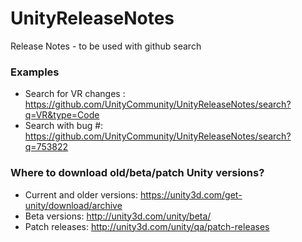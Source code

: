 # UnityReleaseNotes
Release Notes - to be used with github search

### Examples
- Search for VR changes : https://github.com/UnityCommunity/UnityReleaseNotes/search?q=VR&type=Code
- Search with bug #: https://github.com/UnityCommunity/UnityReleaseNotes/search?q=753822

### Where to download old/beta/patch Unity versions?
- Current and older versions: https://unity3d.com/get-unity/download/archive
- Beta versions: http://unity3d.com/unity/beta/
- Patch releases: http://unity3d.com/unity/qa/patch-releases
